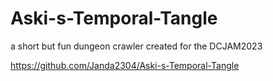 # Aski-s-Temporal-Tangle
a short but fun dungeon crawler created for the DCJAM2023


https://github.com/Janda2304/Aski-s-Temporal-Tangle
